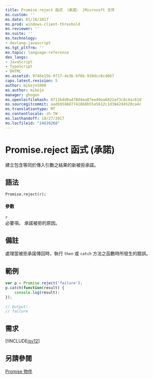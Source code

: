 ```yaml
---
title: Promise.reject 函式 （承諾） |Microsoft 文件
ms.custom: ''
ms.date: 01/18/2017
ms.prod: windows-client-threshold
ms.reviewer: ''
ms.suite: ''
ms.technology:
- devlang-javascript
ms.tgt_pltfrm: ''
ms.topic: language-reference
dev_langs:
- JavaScript
- TypeScript
- DHTML
ms.assetid: 9746e15b-9717-4e36-bf6b-910dcc6cd667
caps.latest.revision: 5
author: mikejo5000
ms.author: mikejo
manager: ghogen
ms.openlocfilehash: 0711bdd8a478d4ea07ee40ea6822af3c8c4ac610
ms.sourcegitcommit: aadb9588877418b8b55a5612c1d3842d4520ca4c
ms.translationtype: MT
ms.contentlocale: zh-TW
ms.lasthandoff: 10/27/2017
ms.locfileid: "24639268"
---
```

# <a name="promisereject-function-promise"></a>Promise.reject 函式 (承諾)
建立包含等同於傳入引數之結果的新被拒承諾。  
  
## <a name="syntax"></a>語法  
  
```  
Promise.reject(r);  
```  
  
#### <a name="parameters"></a>參數  
 `r`  
 必要項。 承諾被拒的原因。  
  
## <a name="remarks"></a>備註  
 處理當被拒承諾傳回時，執行 `then` 或 `catch` 方法之函數時所發生的錯誤。  
  
## <a name="example"></a>範例  
  
```JavaScript  
var p = Promise.reject('failure');  
p.catch(function(result) {  
    console.log(result);  
});  
  
// Output:  
// failure  
```  
  
## <a name="requirements"></a>需求  
 [!INCLUDE[jsv12](../../javascript/reference/includes/jsv12-md.md)]  
  
## <a name="see-also"></a>另請參閱  
 [Promise 物件](../../javascript/reference/promise-object-javascript.md)